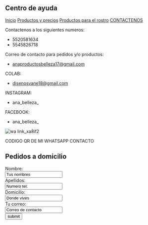 ## Centro de ayuda


[Inicio](index.md)  [Productos y precios](PRECIOS.md)  [Productos para el rostro](PRODUCTOS-DE-BELLEZA-PARA-EL-ROSTRO.md)  [CONTACTENOS](contacto.md)


Contactenos a los siguientes numeros:
- 5520581634
- 5545826718


Correo de contacto para pedidos y/o productos:
- anaproductosbelleza17@gmail.com


COLAB: 
- disenosvane18@gmail.com

INSTAGRAM: 
- ana_belleza_

FACEBOOK: 
- ana_belleza_

![wa link_xa8if2](https://user-images.githubusercontent.com/100052822/158484680-01dd80f9-77ed-413e-a527-03d7dfa65291.png)

CODIGO QR DE MI WHATSAPP CONTACTO

## Pedidos a domicilio

<form action="/action_page.php">
<label for name="name"> Nombre:</label><br>
<input type="text" id="name" name="name" value="Tus nombres"><br>
<label for="lname">Apellidos:</label><br>
<input type="text" id="lname" name="lname" value="Numero tel."><br>
<label for name="name"> Domicilio:</label><br>
<input type="text" id="name" name="name" value="Donde vives"><br>
<label for name="name"> Tu correo:</label><br>
<input type="text" id="name" name="name" value="Correo de contacto"><br>
<input type="submit" value="submit">
</form>
  
